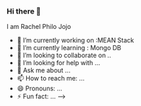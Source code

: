 ### Hi there 👋
I am Rachel Philo Jojo

- 🔭 I’m currently working on :MEAN Stack
- 🌱 I’m currently learning : Mongo DB
- 👯 I’m looking to collaborate on ..
- 🤔 I’m looking for help with ...
- 💬 Ask me about ...
- 📫 How to reach me: ...
- 😄 Pronouns: ...
- ⚡ Fun fact: ...
-->
